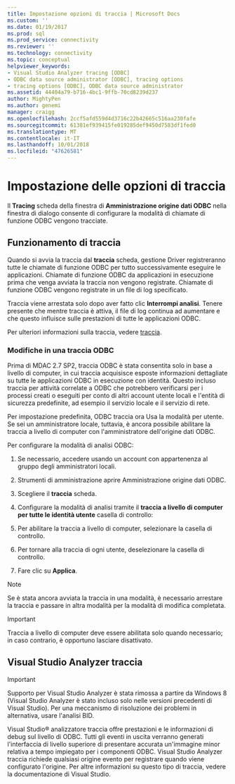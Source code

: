```yaml
---
title: Impostazione opzioni di traccia | Microsoft Docs
ms.custom: ''
ms.date: 01/19/2017
ms.prod: sql
ms.prod_service: connectivity
ms.reviewer: ''
ms.technology: connectivity
ms.topic: conceptual
helpviewer_keywords:
- Visual Studio Analyzer tracing [ODBC]
- ODBC data source administrator [ODBC], tracing options
- tracing options [ODBC], ODBC data source administrator
ms.assetid: 44404a79-b716-4bc1-9ffb-70cd8239d237
author: MightyPen
ms.author: genemi
manager: craigg
ms.openlocfilehash: 2ccf5afd559d4d3716c22b42665c516aa230fafe
ms.sourcegitcommit: 61381ef939415fe019285def9450d7583df1fed0
ms.translationtype: MT
ms.contentlocale: it-IT
ms.lasthandoff: 10/01/2018
ms.locfileid: "47626581"
---
```

# <a name="setting-tracing-options"></a>Impostazione delle opzioni di traccia
Il **Tracing** scheda della finestra di **Amministrazione origine dati ODBC** nella finestra di dialogo consente di configurare la modalità di chiamate di funzione ODBC vengono tracciate.  
  
## <a name="how-tracing-works"></a>Funzionamento di traccia  
 Quando si avvia la traccia dal **traccia** scheda, gestione Driver registreranno tutte le chiamate di funzione ODBC per tutto successivamente eseguire le applicazioni. Chiamate di funzione ODBC da applicazioni in esecuzione prima che venga avviata la traccia non vengono registrate. Chiamate di funzione ODBC vengono registrate in un file di log specificato.  
  
 Traccia viene arrestata solo dopo aver fatto clic **Interrompi analisi**. Tenere presente che mentre traccia è attiva, il file di log continua ad aumentare e che questo influisce sulle prestazioni di tutte le applicazioni ODBC.  
  
 Per ulteriori informazioni sulla traccia, vedere [traccia](../../odbc/reference/develop-app/tracing.md).  
  
### <a name="changes-in-odbc-tracing"></a>Modifiche in una traccia ODBC  
 Prima di MDAC 2.7 SP2, traccia ODBC è stata consentita solo in base a livello di computer, in cui traccia acquisisce esposte informazioni dettagliate su tutte le applicazioni ODBC in esecuzione con identità. Questo incluso traccia per attività correlate a ODBC che potrebbero verificarsi per i processi creati o eseguiti per conto di altri account utente locali e l'entità di sicurezza predefinite, ad esempio il servizio locale e il servizio di rete.  
  
 Per impostazione predefinita, ODBC traccia ora Usa la modalità per utente. Se sei un amministratore locale, tuttavia, è ancora possibile abilitare la traccia a livello di computer con l'amministratore dell'origine dati ODBC.  
  
 Per configurare la modalità di analisi ODBC:  
  
1.  Se necessario, accedere usando un account con appartenenza al gruppo degli amministratori locali.  
  
2.  Strumenti di amministrazione aprire Amministrazione origine dati ODBC.  
  
3.  Scegliere il **traccia** scheda.  
  
4.  Configurare la modalità di analisi tramite il **traccia a livello di computer per tutte le identità utente** casella di controllo:  
  
5.  Per abilitare la traccia a livello di computer, selezionare la casella di controllo.  
  
6.  Per tornare alla traccia di ogni utente, deselezionare la casella di controllo.  
  
7.  Fare clic su **Applica**.  
  
> [!NOTE]  
>  Se è stata ancora avviata la traccia in una modalità, è necessario arrestare la traccia e passare in altra modalità per la modalità di modifica completata.  
  
> [!IMPORTANT]  
>  Traccia a livello di computer deve essere abilitata solo quando necessario; in caso contrario, è opportuno lasciare disattivato.  
  
## <a name="visual-studio-analyzer-tracing"></a>Visual Studio Analyzer traccia  
  
> [!IMPORTANT]  
>  Supporto per Visual Studio Analyzer è stata rimossa a partire da Windows 8 (Visual Studio Analyzer è stato incluso solo nelle versioni precedenti di Visual Studio). Per una meccanismo di risoluzione dei problemi in alternativa, usare l'analisi BID.  
  
 Visual Studio® analizzatore traccia offre prestazioni e le informazioni di debug sul livello di ODBC. Tutti gli eventi in uscita verranno generati l'interfaccia di livello superiore di presentare accurata un'immagine minor relativa a tempo impiegato per i componenti ODBC. Visual Studio Analyzer traccia richiede qualsiasi origine evento per registrare quando viene configurato l'origine. Per altre informazioni su questo tipo di traccia, vedere la documentazione di Visual Studio.
